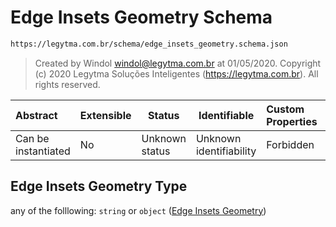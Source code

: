 # Edge Insets Geometry Schema

```txt
https://legytma.com.br/schema/edge_insets_geometry.schema.json
```




> Created by Windol [windol@legytma.com.br](mailto:windol@legytma.com.br) at 01/05/2020.
> Copyright (c) 2020 Legytma Soluções Inteligentes (<https://legytma.com.br>). All rights reserved.
>

| Abstract            | Extensible | Status         | Identifiable            | Custom Properties | Additional Properties | Access Restrictions | Defined In                                                                                            |
| :------------------ | ---------- | -------------- | ----------------------- | :---------------- | --------------------- | ------------------- | ----------------------------------------------------------------------------------------------------- |
| Can be instantiated | No         | Unknown status | Unknown identifiability | Forbidden         | Allowed               | none                | [edge_insets_geometry.schema.json](../schema/edge_insets_geometry.schema.json "open original schema") |

## Edge Insets Geometry Type

any of the folllowing: `string` or `object` ([Edge Insets Geometry](edge_insets_geometry.md))
